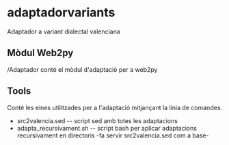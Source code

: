 adaptadorvariants
=================

Adaptador a variant dialectal valenciana

## Mòdul Web2py

/Adaptador conté el mòdul d'adaptació per a web2py


## Tools

Conté les eines utilitzades per a l'adaptació mitjançant la línia de comandes.

* src2valencia.sed -- script sed amb totes les adaptacions
* adapta_recursivament.sh -- script bash per aplicar adaptacions recursivament en directoris -fa servir src2valencia.sed com a base-
